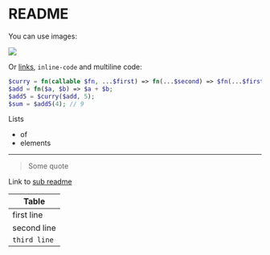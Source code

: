 # README

You can use images:

![](https://media.giphy.com/media/11ISwbgCxEzMyY/giphy.gif)

Or [links](https://github.com/halsey-php), `inline-code` and multiline code:

```php
$curry = fn(callable $fn, ...$first) => fn(...$second) => $fn(...$first, ...$second);
$add = fn($a, $b) => $a + $b;
$add5 = $curry($add, 5);
$sum = $add5(4); // 9
```

Lists
- of
- elements

---

> Some quote

Link to [sub readme](sub/readme.md)

| Table |
|-|
| first line |
| second line |
| `third line` |
